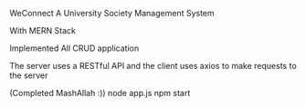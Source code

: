 WeConnect
A University Society Management System

With MERN Stack

Implemented All CRUD application

The server uses a RESTful API
and the client uses axios to make requests to the server

(Completed MashAllah :))
node app.js
npm start